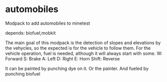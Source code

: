 # automobiles

Modpack to add automobiles to minetest

depends:
biofuel,mobkit

The main goal of this modpack is the detection of slopes and elevations by the vehycles, so the expected is for the vehicle to follow them.
For the vehicle operation, fuel is needed, although it will always start with some.
W: Forward
S: Brake
A: Left
D: Right
E: Horn
Shift: Reverse

It can be painted by punching dye on it. Or the painter.
And fueled by punching biofuel
